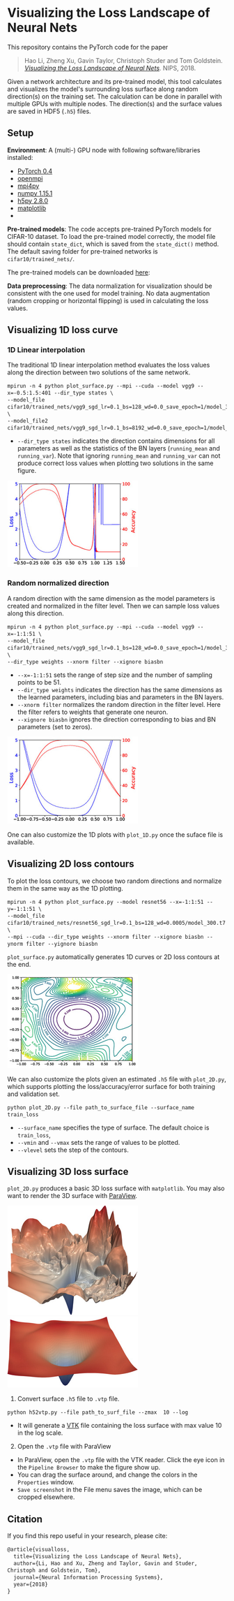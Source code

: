 # Visualizing the Loss Landscape of Neural Nets


This repository contains the PyTorch code for the paper
> Hao Li, Zheng Xu, Gavin Taylor, Christoph Studer and Tom Goldstein. [*Visualizing the Loss Landscape of Neural Nets*](https://arxiv.org/abs/1712.09913). NIPS, 2018.

Given a network architecture and its pre-trained model, this tool calculates and visualizes the model's surrounding loss surface along random direction(s) on the training set.
The calculation can be done in parallel with multiple GPUs with multiple nodes.
The direction(s) and the surface values are saved in HDF5 (`.h5`) files.

## Setup

**Environment**: A (multi-) GPU node with following software/libraries installed:
- [PyTorch 0.4](https://pytorch.org/)
- [openmpi](https://www.open-mpi.org/)
- [mpi4py](https://mpi4py.scipy.org/docs/usrman/install.html)
- [numpy 1.15.1](https://docs.scipy.org/doc/numpy/user/quickstart.html)  
- [h5py 2.8.0](http://docs.h5py.org/en/stable/build.html#install)
- [matplotlib](https://matplotlib.org/users/installing.html)
-

**Pre-trained models**:
The code accepts pre-trained PyTorch models for CIFAR-10 dataset.
To load the pre-trained model correctly, the model file should contain `state_dict`, which is saved from the `state_dict()` method.
The default saving folder for pre-trained networks is `cifar10/trained_nets/`.

The pre-trained models can be downloaded [here](TODO):


**Data preprocessing**:
The data normalization for visualization should be consistent with the one used for model training.
No data augmentation (random cropping or horizontal flipping) is used in calculating the loss values.

## Visualizing 1D loss curve

### 1D Linear interpolation
The traditional 1D linear interpolation method evaluates the loss values along the direction between two solutions of the same network.

```
mpirun -n 4 python plot_surface.py --mpi --cuda --model vgg9 --x=-0.5:1.5:401 --dir_type states \
--model_file cifar10/trained_nets/vgg9_sgd_lr=0.1_bs=128_wd=0.0_save_epoch=1/model_300.t7 \
--model_file2 cifar10/trained_nets/vgg9_sgd_lr=0.1_bs=8192_wd=0.0_save_epoch=1/model_300.t7
```
- `--dir_type states` indicates the direction contains dimensions for all parameters as well as the statistics of the BN layers (`running_mean` and `running_var`). Note that ignoring `running_mean` and `running_var` can not produce correct loss values when plotting two solutions in the same figure.

![VGG-9 SGD, WD=0](doc/images/vgg9_sgd_lr=0.1_bs=128_wd=0_300.t7_vgg9_sgd_lr=0.1_bs=8192_wd=0_300.t7_states_[-0.5,1.5,401].h5_1d_loss_err.jpg)

### Random normalized direction
A random direction with the same dimension as the model parameters is created and normalized in the filter level.
Then we can sample loss values along this direction.

```
mpirun -n 4 python plot_surface.py --mpi --cuda --model vgg9 --x=-1:1:51 \
--model_file cifar10/trained_nets/vgg9_sgd_lr=0.1_bs=128_wd=0.0_save_epoch=1/model_300.t7 \
--dir_type weights --xnorm filter --xignore biasbn
```
 - `--x=-1:1:51` sets the range of step size and the number of sampling points to be 51.
 - `--dir_type weights` indicates the direction has the same dimensions as the learned parameters, including bias and parameters in the BN layers.
 - `--xnorm filter` normalizes the random direction in the filter level. Here the filter refers to weights that generate one neuron.
 - `--xignore biasbn` ignores the direction corresponding to bias and BN parameters (set to zeros).


 ![VGG-9 SGD, WD=0](doc/images/vgg9_sgd_lr=0.1_bs=128_wd=0_300.t7_states_ignore=biasbn_norm=filter_[-1.0,1.0,51].h5_1d_loss_err.jpg)

One can also customize the 1D plots with `plot_1D.py` once the suface file is available.


## Visualizing 2D loss contours

To plot the loss contours, we choose two random directions and normalize them in the same way as the 1D plotting.

```
mpirun -n 4 python plot_surface.py --model resnet56 --x=-1:1:51 --y=-1:1:51 \
--model_file cifar10/trained_nets/resnet56_sgd_lr=0.1_bs=128_wd=0.0005/model_300.t7 \
--mpi --cuda --dir_type weights --xnorm filter --xignore biasbn --ynorm filter --yignore biasbn
```

`plot_surface.py` automatically generates 1D curves or 2D loss contours at the end.

![ResNet-56](doc/images/resnet56_random_[-1.0,1.0]x[-1.0,1.0].h5_2dcontour.jpg)

We can also customize the plots given an estimated `.h5` file with `plot_2D.py`, which supports plotting the loss/accuracy/error surface for both training and validation set.

```
python plot_2D.py --file path_to_surface_file --surface_name train_loss
```
- `--surface_name` specifies the type of surface. The default choice is `train_loss`,
- `--vmin` and `--vmax` sets the range of values to be plotted.
- `--vlevel` sets the step of the contours.


## Visualizing 3D loss surface
`plot_2D.py` produces a basic 3D loss surface with `matplotlib`.
You may also want to render the 3D surface with [ParaView](http://paraview.org).

![ResNet-56-noshort](doc/images/resnet56_noshort_small.jpg)
![ResNet-56](doc/images/resnet56_small.jpg)

1. Convert surface `.h5` file to `.vtp` file.
```
python h52vtp.py --file path_to_surf_file --zmax  10 --log
```
 - It will generate a [VTK](https://www.kitware.com/products/books/VTKUsersGuide.pdf) file containing the loss surface with max value 10 in the log scale.

2. Open the `.vtp` file with ParaView
 - In ParaView, open the `.vtp` file with the VTK reader. Click the eye icon in the `Pipeline Browser` to make the figure show up.
 - You can drag the surface around, and change the colors in the `Properties` window.  
 - `Save screenshot` in the File menu saves the image, which can be cropped elsewhere.


<!--
## Visualizing the optimization trajectories
## Visualizing the eigen values of hessian matrix
-->


## Citation
If you find this repo useful in your research, please cite:

```
@article{visualloss,
  title={Visualizing the Loss Landscape of Neural Nets},
  author={Li, Hao and Xu, Zheng and Taylor, Gavin and Studer, Christoph and Goldstein, Tom},
  journal={Neural Information Processing Systems},
  year={2018}
}
```
